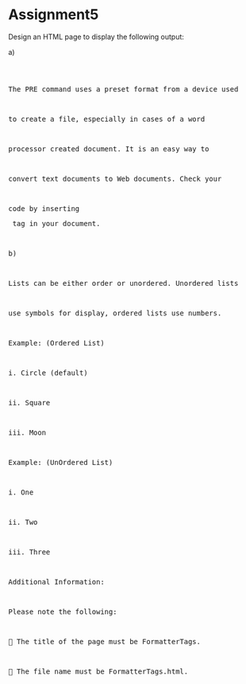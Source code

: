 # Assignment5
Design an HTML page to display the following output:

a) <PRE>

The PRE command uses a preset format from a device used

to create a file, especially in cases of a word

processor created document. It is an easy way to

convert text documents to Web documents. Check your

code by inserting <PRE> tag in your document.

b) <LIST>

Lists can be either order or unordered. Unordered lists

use symbols for display, ordered lists use numbers.

Example: (Ordered List)

i. Circle (default)

ii. Square

iii. Moon

Example: (UnOrdered List)

i. One

ii. Two

iii. Three

Additional Information:

Please note the following:

􀂉 The title of the page must be FormatterTags.

􀂉 The file name must be FormatterTags.html.
